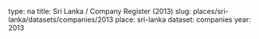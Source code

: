 type: na
title: Sri Lanka / Company Register (2013)
slug: places/sri-lanka/datasets/companies/2013
place: sri-lanka
dataset: companies
year: 2013

